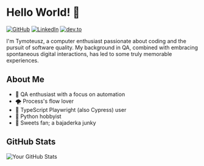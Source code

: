 # Hello World! 👋

[![GitHub](https://img.shields.io/badge/GitHub-403--html-blue?style=flat-square&logo=github)](https://github.com/403-html)
[![LinkedIn](https://img.shields.io/badge/LinkedIn-tymoteusz--stepien-blue?style=flat-square&logo=linkedin)](https://www.linkedin.com/in/tymoteusz-stepien/)
[![dev.to](https://img.shields.io/badge/dev.to-inanoniloquent-blue?style=flat-square&logo=dev.to)](https://dev.to/inanoniloquent)

I'm Tymoteusz, a computer enthusiast passionate about coding and the pursuit of software quality. My background in QA, combined with embracing spontaneous digital interactions, has led to some truly memorable experiences.

## About Me

- 🤖 QA enthusiast with a focus on automation
- 🌪️ Process's flow lover
- 🌲 TypeScript Playwright (also Cypress) user
- 🐍 Python hobbyist
- 🍫 Sweets fan; a bajaderka junky

## GitHub Stats

![Your GitHub Stats](https://github-readme-stats.vercel.app/api?username=403-html&show_icons=true&theme=radical)

